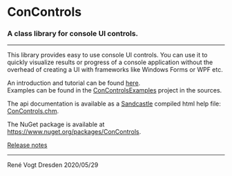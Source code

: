 # ConControls 
### A class library for console UI controls.

---
This library provides easy to use console UI controls. You can use it to quickly visualize results or progress
of a console application without the overhead of creating a UI with frameworks like Windows Forms or WPF etc.

An introduction and tutorial can be found [here](https://renevogt.github.io/ConControls/Manual.html).  
Examples can be found in the [ConControlsExamples](https://github.com/ReneVogt/ConControls/tree/master/Sources/ConControlsExamples) project in the sources.

The api documentation is available as a [Sandcastle](https://github.com/EWSoftware/SHFB) compiled html help file: [ConControls.chm](docs/api/ConControls.chm).

The NuGet package is available at https://www.nuget.org/packages/ConControls.

[Release notes](https://renevogt.github.io/ConControls/ReleaseNotes)

---
Ren&eacute; Vogt
Dresden 2020/05/29
